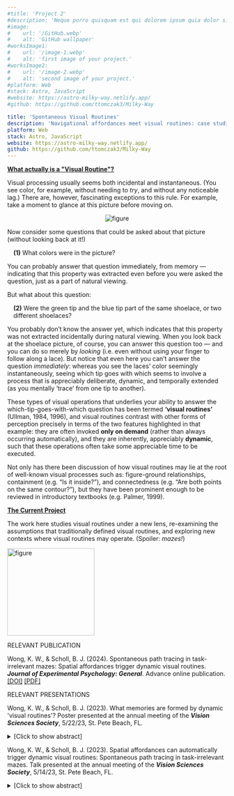 ```yaml
---
#title: 'Project 2'
#description: 'Neque porro quisquam est qui dolorem ipsum quia dolor sit amet, consectetur, adipisci'
#image:
#    url: '/GitHub.webp'
#    alt: 'GitHub wallpaper'
#worksImage1:
#    url: '/image-1.webp'
#    alt: 'first image of your project.'
#worksImage2:
#    url: '/image-2.webp'
#    alt: 'second image of your project.'
#platform: Web
#stack: Astro, JavaScript
#website: https://astro-milky-way.netlify.app/
#github: https://github.com/ttomczak3/Milky-Way

title: 'Spontaneous Visual Routines'
description: 'Navigational affordances meet visual routines: case studies in mazes and beyond'
platform: Web
stack: Astro, JavaScript
website: https://astro-milky-way.netlify.app/
github: https://github.com/ttomczak3/Milky-Way
---
```

<p class="p2"><b><u>What actually is a "Visual Routine"?</u></b></p>
<p class="p2">Visual processing usually seems both incidental and instantaneous.  (You see color, for example, without needing to <i>try</i>, and without any noticeable lag.)  There are, however, fascinating exceptions to this rule.  For example, take a moment to glance at this picture before moving on.</p>
    <div style="text-align:center;">
        <img style="max-width: 80%;" class="figure" alt="figure" src="/shoelaces.png"/>
    </div>
<p class="p2">Now consider some questions that could be asked about that picture (without looking back at it!)</p>
<p class="p2" style="text-indent: 1em"><b>(1)</b> What colors were in the picture?</p>
<p class="p2">You can probably answer that question immediately, from memory — indicating that this property was extracted even before you were asked the question, just as a part of natural viewing.</p>
<p class="p2">But what about this question: </p>
<p class="p2" style="padding-left: 1em"><b>(2)</b> Were the green tip and the blue tip part of the same shoelace, or two different shoelaces?  </p>
<p class="p2">You probably don’t know the answer yet, which indicates that this property was not extracted incidentally during natural viewing.  When you look back at the shoelace picture, of course, you can answer this question too — and you can do so merely by <i>looking</i> (i.e. even without using your finger to follow along a lace).  But notice that even here you can’t answer the question <i>immediately</i>: whereas you see the laces’ color seemingly instantaneously, seeing which tip goes with which seems to involve a process that is appreciably deliberate, dynamic, and temporally extended (as you mentally ‘trace’ from one tip to another).</p>
<p class="p2">These types of visual operations that underlies your ability to answer the which-tip-goes-with-which question has been termed <b>‘visual routines’</b> (Ullman, 1984, 1996), and visual routines contrast with other forms of perception precisely in terms of the two features highlighted in that example: they are often invoked <b>only on demand</b> (rather than always occurring automatically), and they are inherently, appreciably <b>dynamic</b>, such that these operations often take some appreciable time to be executed.</p>
<p class="p2">Not only has there been discussion of how visual routines may lie at the root of well-known visual processes such as: figure-ground relationships, containment (e.g. “Is it inside?”), and connectedness (e.g. “Are both points on the same contour?”), but they have been prominent enough to be reviewed in introductory textbooks (e.g. Palmer, 1999). </p>
<p class="p2"><b><u>The Current Project</u></b></p>
<p class="p2">The work here studies visual routines under a new lens, re-examining the assumptions that traditionally defined visual routines, and exploring new contexts where visual routines may operate.  (Spoiler: <i>mazes!</i>)</p>
    <div style="margin-left: 0em">
        <img height="200" class="figure" alt="figure" src="/visroutines-mazedemo-trans.png"/>
    </div>

<p></p><span class="badge badge--item">RELEVANT PUBLICATION</span>
<p class="p1">
    Wong, K. W., & Scholl, B. J. (2024). Spontaneous path tracing in task-irrelevant mazes: Spatial affordances trigger dynamic visual routines.
    <b><i>Journal of Experimental Psychology: General</i></b>. Advance online publication.
    <br><a class="footer__link" href="https://doi.org/10.1037/xge0001618" target="_blank">[DOI]</a> <a class="footer__link" href="/Wong-Scholl-JEPG.pdf" target="_blank">[PDF]</a>
</p>

<p></p>
<span class="badge badge--item">RELEVANT PRESENTATIONS</span>
<p class="p1">
    Wong, K. W., & Scholl, B. J. (2023). 
    What memories are formed by dynamic 'visual routines'? 
    Poster presented at the annual meeting of the <b><i>Vision Sciences Society</i></b>, 
    5/22/23, St. Pete Beach, FL.  
</p>
    <details><summary>[Click to show abstract]</summary>
        <p>
        You can readily see at a glance how two objects spatially relate to each other. But seeing how 20 objects all relate seems impossible, due to computational explosion (with 190 pairs). Such situations require <i>visual routines</i>: dynamic visual procedures that efficiently compute various properties 'on demand' -- e.g. whether two points lie on the same winding path, in a busy scene containing many points and paths ('path tracing'). Some surprisingly foundational questions about visual routines remain unexplored, including: what (if anything) remains in visual memory after the execution of a visual routine? Does path tracing result in a memory of the traced path itself? Or just of <i>whether</i> there was a path? Or nothing at all, after the moment has passed? We explored this for spontaneous path tracing in 2D mazes. Observers saw a maze in which two probes appeared in positions connected by a path. They were then shown two mazes, and had to select which was the initially presented maze. Across experiments, the incorrect maze could be (1) a Path-Obstruction maze, where a new contour blocked the initial inter-probe path; (2) an Irrelevant-Obstruction maze, where a new contour was introduced elsewhere; or (3) an Alternative-Path maze, where the same new Path-Obstruction contour was accompanied by the removal of an existing contour, providing an alternative inter-probe path. Performance on Path-Obstruction trials was much better than on Irrelevant-Obstruction trials (always controlling for lower-level contour properties across trial types). But Alternative-Path trials entirely eliminated this advantage. This suggests that a visual memory is formed by spontaneous path tracing, but that its content is not the path itself, but only <i>whether</i> a path existed. If visual routines exist to answer on-demand questions during perception, then the resulting memories may consist only of the answers themselves, and not the processing that generated them.        
        </p>
    </details>

<p class="p1">
    Wong, K. W., & Scholl, B. J. (2023). 
    Spatial affordances can automatically trigger dynamic visual routines: Spontaneous path tracing in task-irrelevant mazes.
    Talk presented at the annual meeting of the <b><i>Vision Sciences Society</i></b>, 
    5/14/23, St. Pete Beach, FL.  
</p>
    <details><summary>[Click to show abstract]</summary>
        <p>
        Visual processing usually seems both incidental and instantaneous. But imagine viewing a jumble of shoelaces, and wondering whether two particular tips are part of the same lace. You can answer this by looking, but doing so may require something dynamic happening in vision (as the lace is effectively 'traced'). Such tasks are thought to involve 'visual routines': dynamic visual procedures that efficiently compute various properties on demand, such as whether two points lie on the same curve. Past work has suggested that visual routines are invoked by observers' particular (conscious, voluntary) goals, but here we explore the possibility that some visual routines may also be automatically triggered by certain stimuli themselves. In short, we suggest that certain stimuli effectively <i>afford</i> the operation of particular visual routines (as in Gibsonian affordances). We explored this using stimuli that are familiar in everyday experience, yet relatively novel in human vision science: mazes. You might often solve mazes by drawing paths with a pencil -- but even without a pencil, you might find yourself tracing along various paths <i>mentally</i>. Observers had to compare the visual properties of two probes that were presented along the paths of a maze. Critically, the maze itself was entirely task-irrelevant, but we predicted that simply <i>seeing</i> the visual structure of a maze in the first place would afford automatic mental path tracing. Observers were indeed slower to compare probes that were further from each other along the paths, even when controlling for lower-level visual properties (such as the probes' brute linear separation, i.e. ignoring the maze 'walls'). This novel combination of two prominent themes from our field -- affordances and visual routines -- suggests that at least some visual routines may operate in an automatic (fast, incidental, and stimulus-driven) fashion, as a part of basic visual processing itself.
        </p>
    </details>
